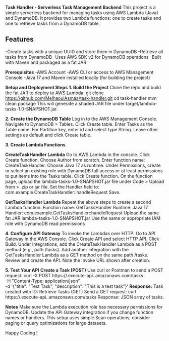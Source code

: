 **Task Handler - Serverless Task Management Backend**
This project is a simple serverless backend for managing tasks using AWS Lambda (Java) and DynamoDB. It provides two Lambda functions: one to create tasks and one to retrieve tasks from a DynamoDB table.

## Features
-Create tasks with a unique UUID and store them in DynamoDB
-Retrieve all tasks from DynamoDB
-Uses AWS SDK v2 for DynamoDB operations
-Built with Maven and packaged as a fat JAR

**Prerequisites**
-AWS Account
-AWS CLI or access to AWS Management Console
-Java 17 and Maven installed locally (for building the project)

**Setup and Deployment Steps**
**1. Build the Project**
Clone the repo and build the fat JAR to deploy to AWS Lambda:
git clone https://github.com/MelhaouiAsmaa/task-handler.git
cd task-handler
mvn clean package
This will generate a shaded JAR file under target/lambda-tasks-1.0-SNAPSHOT.jar.

**2. Create the DynamoDB Table**
Log in to the AWS Management Console.
Navigate to DynamoDB > Tables.
Click Create table.
Enter Tasks as the Table name.
For Partition key, enter id and select type String.
Leave other settings as default and click Create table.

**3. Create Lambda Functions**
   
**CreateTaskHandler Lambda**
Go to AWS Lambda in the console.
Click Create function.
Choose Author from scratch.
Enter function name: CreateTaskHandler.
Choose Java 17 as runtime.
Under Permissions, create or select an existing role with DynamoDB full access or at least permissions to put items into the Tasks table.
Click Create function.
On the function page, upload the lambda-tasks-1.0-SNAPSHOT.jar file under Code > Upload from > .zip or jar file.
Set the Handler field to:
com.example.CreateTaskHandler::handleRequest
Save.

**GetTasksHandler Lambda**
Repeat the above steps to create a second Lambda function:
Function name: GetTasksHandler
Runtime: Java 17
Handler: com.example.GetTasksHandler::handleRequest
Upload the same fat JAR lambda-tasks-1.0-SNAPSHOT.jar
Use the same or appropriate IAM role with DynamoDB read permissions

**4. Configure API Gateway**
To invoke the Lambdas over HTTP:
Go to API Gateway in the AWS Console.
Click Create API and select HTTP API.
Click Build.
Under Integrations, add the CreateTaskHandler Lambda as a POST method (e.g., path /tasks).
Add another integration with the GetTasksHandler Lambda as a GET method on the same path /tasks.
Review and create the API.
Note the Invoke URL shown after creation.

**5. Test Your API**
**Create a Task (POST)**
Use curl or Postman to send a POST request:
curl -X POST https://<your-api-id>.execute-api.<region>.amazonaws.com/tasks \
-H "Content-Type: application/json" \
-d '{"title": "Test Task", "description": "This is a test task"}'
**Response:**
Task created with ID: <uuid>
Retrieve Tasks (GET)
Send a GET request:
curl https://<your-api-id>.execute-api.<region>.amazonaws.com/tasks
Response: JSON array of tasks.

**Notes**
Make sure the Lambda execution role has necessary permissions for DynamoDB.
Update the API Gateway integration if you change function names or handlers.
This setup uses simple Scan operations; consider paging or query optimizations for large datasets.

Happy Coding !
